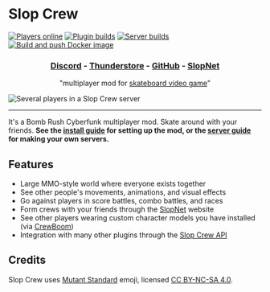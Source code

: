 # Slop Crew

[![Players online](https://img.shields.io/badge/dynamic/json?url=https%3A%2F%2Fsloppers.club%2Fapi%2Fmetrics&query=%24.connections&label=players%20online)](https://sloppers.club/stats) [![Plugin builds](https://github.com/SlopCrew/SlopCrew/actions/workflows/plugin.yml/badge.svg?branch=main)](https://github.com/SlopCrew/SlopCrew/actions/workflows/plugin.yml) [![Server builds](https://github.com/SlopCrew/SlopCrew/actions/workflows/server.yml/badge.svg?branch=main)](https://github.com/SlopCrew/SlopCrew/actions/workflows/server.yml) [![Build and push Docker image](https://github.com/SlopCrew/SlopCrew/actions/workflows/docker.yml/badge.svg)](https://github.com/SlopCrew/SlopCrew/actions/workflows/docker.yml)

<h3 align="center">
  <a href="https://discord.gg/a2nVaZGGNz">Discord</a>
  - <a href="https://thunderstore.io/c/bomb-rush-cyberfunk/p/NotNet/SlopCrew/">Thunderstore</a>
  - <a href="https://github.com/SlopCrew/SlopCrew">GitHub</a>
  - <a href="https://slopnet.sloppers.club/">SlopNet</a>
</h3>

<p align="center">
  "multiplayer mod for <a href="https://store.steampowered.com/app/1353230/Bomb_Rush_Cyberfunk/">skateboard video game</a>"
</p>

![Several players in a Slop Crew server](https://raw.githubusercontent.com/SlopCrew/SlopCrew/main/cover.png)

---

It's a Bomb Rush Cyberfunk multiplayer mod. Skate around with your friends. **See the [install guide](https://github.com/SlopCrew/SlopCrew/blob/main/docs/Install%20Guide.md) for setting up the mod, or the [server guide](https://github.com/SlopCrew/SlopCrew/blob/main/docs/Server%20Guide.md) for making your own servers.**

## Features

- Large MMO-style world where everyone exists together
- See other people's movements, animations, and visual effects
- Go against players in score battles, combo battles, and races
- Form crews with your friends through the [SlopNet](https://slopnet.sloppers.club/) website
- See other players wearing custom character models you have installed (via [CrewBoom](https://github.com/SGiygas/CrewBoom))
- Integration with many other plugins through the [Slop Crew API](https://github.com/SlopCrew/SlopCrew/blob/main/docs/Developer%20Guide.md#using-the-api)

## Credits

Slop Crew uses [Mutant Standard](https://mutant.tech/) emoji, licensed [CC BY-NC-SA 4.0](https://creativecommons.org/licenses/by-nc-sa/4.0/).
